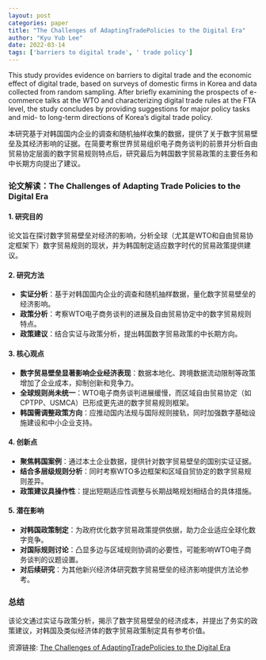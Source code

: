 ```yaml
---
layout: post
categories: paper
title: "The Challenges of AdaptingTradePolicies to the Digital Era"
author: "Kyu Yub Lee"
date: 2022-03-14
tags: ['barriers to digital trade', ' trade policy']
---
```


This study provides evidence on barriers to digital trade and the economic effect of digital trade, based on surveys of domestic firms in Korea and data collected from random sampling. After briefly examining the prospects of e-commerce talks at the WTO and characterizing digital trade rules at the FTA level, the study concludes by providing suggestions for major policy tasks and mid- to long-term directions of Korea’s digital trade policy.

本研究基于对韩国国内企业的调查和随机抽样收集的数据，提供了关于数字贸易壁垒及其经济影响的证据。在简要考察世界贸易组织电子商务谈判的前景并分析自由贸易协定层面的数字贸易规则特点后，研究最后为韩国数字贸易政策的主要任务和中长期方向提出了建议。

### **论文解读：The Challenges of Adapting Trade Policies to the Digital Era**  

#### **1. 研究目的**  
论文旨在探讨数字贸易壁垒对经济的影响，分析全球（尤其是WTO和自由贸易协定框架下）数字贸易规则的现状，并为韩国制定适应数字时代的贸易政策提供建议。  

#### **2. 研究方法**  
- **实证分析**：基于对韩国国内企业的调查和随机抽样数据，量化数字贸易壁垒的经济影响。  
- **政策分析**：考察WTO电子商务谈判的进展及自由贸易协定中的数字贸易规则特点。  
- **政策建议**：结合实证与政策分析，提出韩国数字贸易政策的中长期方向。  

#### **3. 核心观点**  
- **数字贸易壁垒显著影响企业经济表现**：数据本地化、跨境数据流动限制等政策增加了企业成本，抑制创新和竞争力。  
- **全球规则尚未统一**：WTO电子商务谈判进展缓慢，而区域自由贸易协定（如CPTPP、USMCA）已形成更先进的数字贸易规则框架。  
- **韩国需调整政策方向**：应推动国内法规与国际规则接轨，同时加强数字基础设施建设和中小企业支持。  

#### **4. 创新点**  
- **聚焦韩国案例**：通过本土企业数据，提供针对数字贸易壁垒的国别实证证据。  
- **结合多层级规则分析**：同时考察WTO多边框架和区域自贸协定的数字贸易规则差异。  
- **政策建议具操作性**：提出短期适应性调整与长期战略规划相结合的具体措施。  

#### **5. 潜在影响**  
- **对韩国政策制定**：为政府优化数字贸易政策提供依据，助力企业适应全球化数字竞争。  
- **对国际规则讨论**：凸显多边与区域规则协调的必要性，可能影响WTO电子商务谈判的议题设置。  
- **对后续研究**：为其他新兴经济体研究数字贸易壁垒的经济影响提供方法论参考。  

### **总结**  
该论文通过实证与政策分析，揭示了数字贸易壁垒的经济成本，并提出了务实的政策建议，对韩国及类似经济体的数字贸易政策制定具有参考价值。

资源链接: [The Challenges of AdaptingTradePolicies to the Digital Era](https://papers.ssrn.com/sol3/papers.cfm?abstract_id=4055003)
